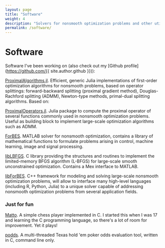 ```yaml
---
layout: page
title: "Software"
weight: 4
description: "Solvers for nonsmooth optimization problems and other utilities I wrote in C, Julia, MATLAB."
permalink: /software/
---
```


# Software

Software I've been working on (also check out my [Github profile](https://github.com/{{ site.author.github }})):

[ProximalAlgorithms.jl](https://github.com/kul-forbes/ProximalAlgorithms.jl). Efficient, generic Julia implementations of first-order optimization algorithms for nonsmooth problems, based on operator splittings: forward-backward splitting (proximal gradient method), Douglas-Rachford splitting (ADMM), Newton-type methods, primal-dual splitting algorithms. Based on:

[ProximalOperators.jl](https://github.com/kul-forbes/ProximalOperators.jl). Julia package to compute the proximal operator of several functions commonly used in nonsmooth optimization problems. Useful as building block to implement large-scale optimization algorithms such as ADMM.

[ForBES](http://kul-forbes.github.io/ForBES/). MATLAB solver for nonsmooth optimization, contains a library of
mathematical functions to formulate problems arising in control, machine
learning, image and signal processing.

[libLBFGS](http://github.com/lostella/libLBFGS/). C library providing the structures and routines to implement the
limited-memory BFGS algorithm (L-BFGS) for large-scale smooth unconstrained
optimization. Contains a Mex interface to MATLAB.

[libForBES](http://kul-forbes.github.io/libForBES/). C++ framework for modeling and solving large-scale nonsmooth
optimization problems, will allow to interface many high-level languages
(including R, Python, Julia) to a unique solver capable of addressing nonsmooth
optimization problems from several application fields.

### Just for fun

[Matto](http://github.com/lostella/matto/). A simple chess player implemented in C. I started this when I was 17
and learning the C programming language, so there's a lot of room for
improvement. Yet it plays!

[podds](http://github.com/lostella/podds/). A multi-threaded Texas hold 'em poker odds evaluation tool, written in C, command line only.
